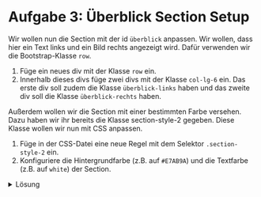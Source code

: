 # Aufgabe 3: Überblick Section Setup

Wir wollen nun die Section mit der id `überblick` anpassen. Wir wollen, dass hier ein Text links und ein Bild rechts angezeigt wird. Dafür verwenden wir die Bootstrap-Klasse `row`.

1. Füge ein neues div mit der Klasse `row` ein.
2. Innerhalb dieses divs füge zwei divs mit der Klasse `col-lg-6` ein. Das erste div soll zudem die Klasse `überblick-links` haben und das zweite div soll die Klasse `überblick-rechts` haben.

Außerdem wollen wir die Section mit einer bestimmten Farbe versehen. Dazu haben wir ihr bereits die Klasse section-style-2 gegeben. Diese Klasse wollen wir nun mit CSS anpassen.

1. Füge in der CSS-Datei eine neue Regel mit dem Selektor `.section-style-2` ein.
2. Konfiguriere die Hintergrundfarbe (z.B. auf `#E7AB9A`) und die Textfarbe (z.B. auf `white`) der Section.

<details>
<summary>Lösung</summary>

#### index.html

```html
<section class="section-style-2" id="überblick">
  <div class="container-fluid">
    <div class="row">
      <div class="col-lg-6 überblick-links"></div>
      <div class="col-lg-6 überblick-rechts"></div>
    </div>
  </div>
</section>
```

#### style.css

```css
.section-style-2 {
  background-color: #e7ab9a;
  color: white;
}
```

</details>
